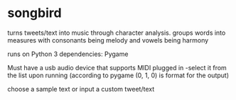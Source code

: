 # songbird
turns tweets/text into music through character analysis.
groups words into measures with consonants being melody and vowels being harmony

runs on Python 3
dependencies: Pygame

Must have a usb audio device that supports MIDI plugged in
 -select it from the list upon running (according to pygame (0, 1, 0) is format for the output)

choose a sample text or input a custom tweet/text
